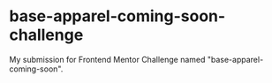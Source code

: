 # base-apparel-coming-soon-challenge
My submission for Frontend Mentor Challenge named "base-apparel-coming-soon".
